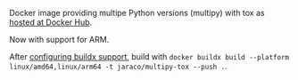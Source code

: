 Docker image providing multipe Python versions (multipy) with tox as
[hosted at Docker Hub](https://hub.docker.com/repository/docker/jaraco/multipy-tox).

Now with support for ARM.

After [configuring buildx support](https://cloudolife.com/2022/03/05/Infrastructure-as-Code-IaC/Container/Docker/Docker-buildx-support-multiple-architectures-images/), build with `docker buildx build --platform linux/amd64,linux/arm64 -t jaraco/multipy-tox --push .`.
